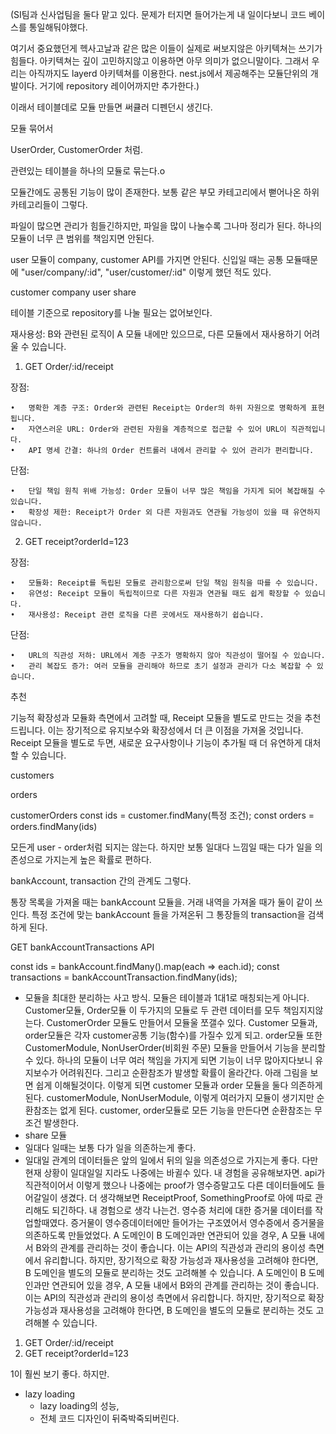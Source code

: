 (SI팀과 신사업팀을 둘다 맡고 있다. 문제가 터지면 들어가는게 내 일이다보니 코드 베이스를 통일해둬야했다. 

여기서 중요했던게 헥사고날과 같은 많은 이들이 실제로 써보지않은 아키텍쳐는 쓰기가 힘들다. 아키텍쳐는 깊이 고민하지않고 이용하면 아무 의미가 없으니말이다. 그래서 우리는 아직까지도 layerd 아키텍쳐를 이용한다. nest.js에서 제공해주는 모듈단위의 개발이다. 거기에 repository 레이어까지만 추가한다.)

이래서 테이블데로 모듈 만들면 써큘러 디펜던시 생긴다.

모듈 묶어서

UserOrder, CustomerOrder 처럼.

관련있는 테이블을 하나의 모듈로 묶는다.o

모듈간에도 공통된 기능이 많이 존재한다. 보통 같은 부모 카테고리에서 뻗어나온 하위카테고리들이 그렇다.

파일이 많으면 관리가 힘들긴하지만, 파일을 많이 나눌수록 그나마 정리가 된다. 
하나의 모듈이 너무 큰 범위를 책임지면 안된다.

user 모듈이 company, customer API를 가지면 안된다.
신입일 때는 공통 모듈때문에 "user/company/:id", "user/customer/:id" 이렇게 했던 적도 있다.

customer
company             user        share




테이블 기준으로 repository를 나눌 필요는 없어보인다.


재사용성: B와 관련된 로직이 A 모듈 내에만 있으므로, 다른 모듈에서 재사용하기 어려울 수 있습니다.

1. GET Order/:id/receipt

장점:

	•	명확한 계층 구조: Order와 관련된 Receipt는 Order의 하위 자원으로 명확하게 표현됩니다.
	•	자연스러운 URL: Order와 관련된 자원을 계층적으로 접근할 수 있어 URL이 직관적입니다.
	•	API 명세 간결: 하나의 Order 컨트롤러 내에서 관리할 수 있어 관리가 편리합니다.

단점:

	•	단일 책임 원칙 위배 가능성: Order 모듈이 너무 많은 책임을 가지게 되어 복잡해질 수 있습니다.
	•	확장성 제한: Receipt가 Order 외 다른 자원과도 연관될 가능성이 있을 때 유연하지 않습니다.

2. GET receipt?orderId=123

장점:

	•	모듈화: Receipt를 독립된 모듈로 관리함으로써 단일 책임 원칙을 따를 수 있습니다.
	•	유연성: Receipt 모듈이 독립적이므로 다른 자원과 연관될 때도 쉽게 확장할 수 있습니다.
	•	재사용성: Receipt 관련 로직을 다른 곳에서도 재사용하기 쉽습니다.

단점:

	•	URL의 직관성 저하: URL에서 계층 구조가 명확하지 않아 직관성이 떨어질 수 있습니다.
	•	관리 복잡도 증가: 여러 모듈을 관리해야 하므로 초기 설정과 관리가 다소 복잡할 수 있습니다.

추천

기능적 확장성과 모듈화 측면에서 고려할 때, Receipt 모듈을 별도로 만드는 것을 추천드립니다. 이는 장기적으로 유지보수와 확장성에서 더 큰 이점을 가져올 것입니다. Receipt 모듈을 별도로 두면, 새로운 요구사항이나 기능이 추가될 때 더 유연하게 대처할 수 있습니다.

customers

orders

customerOrders
    const ids = customer.findMany(특정 조건);
    const orders = orders.findMany(ids)

모든게 user - order처럼 되지는 않는다. 하지만 보통 일대다 느낌일 때는 다가 일을 의존성으로 가지는게 높은 확률로 편하다.

bankAccount, transaction 간의 관계도 그렇다.

통장 목록을 가져올 때는 bankAccount 모듈을.
거래 내역을 가져올 때가 둘이 같이 쓰인다. 특정 조건에 맞는 bankAccount 들을 가져온뒤 그 통장들의 transaction을 검색하게 된다.


GET bankAccountTransactions API

const ids = bankAccount.findMany().map(each => each.id);
const transactions = bankAccountTransaction.findMany(ids);



- 모듈을 최대한 분리하는 사고 방식.  모듈은 테이블과 1대1로 매칭되는게 아니다.
Customer모듈, Order모듈 이 두가지의 모듈로 두 관련 데이터를 모두 책임지지않는다. 
CustomerOrder 모듈도 만들어서 모듈울 쪼갤수 있다. Customer 모듈과, order모듈은 각자 customer공통 기능(함수)를 가질수 있게 되고. order모듈 또한 CustomerModule, NonUserOrder(비회원 주문) 모듈을 만들어서 기능을 분리할수 있다. 하나의 모듈이 너무 여러 책임을 가지게 되면 기능이 너무 많아지다보니 유지보수가 어려워진다. 그리고 순환참조가 발생할 확률이 올라간다. 아래 그림을 보면 쉽게 이해될것이다.
이렇게 되면 customer 모듈과 order 모듈을 둘다 의존하게 된다. customerModule, NonUserModule, 이렇게 여러가지 모듈이 생기지만 순환참조는 없게 된다. customer, order모듈로 모든 기능을 만든다면 순환참조는 무조건 발생한다. 
- share 모듈
- 일대다 일때는 보통 다가 일을 의존하는게 좋다.
- 일대일 관계의 데이터들은 앞의 일에서 뒤의 일을 의존성으로 가지는게 좋다. 다만 현재 상황이 일대일일 지라도 나중에는 바귈수 있다. 내 경험을 공유해보자면. api가 직관적이어서 이렇게 했으나 나중에는 proof가 영수증말고도 다른 데이터들에도 들어갈일이 생겼다.
더 생각해보면 ReceiptProof, SomethingProof로 아에 따로 관리해도 되긴하다.
내 경험으로 생각 나는건. 영수증 처리에 대한 증거물 데이터를 작업할때였다. 증거물이 영수증데이터에만 들어가는 구조였어서 영수증에서 증거물을 의존하도록 만들었었다. A 도메인이 B 도메인과만 연관되어 있을 경우, A 모듈 내에서 B와의 관계를 관리하는 것이 좋습니다. 이는 API의 직관성과 관리의 용이성 측면에서 유리합니다. 하지만, 장기적으로 확장 가능성과 재사용성을 고려해야 한다면, B 도메인을 별도의 모듈로 분리하는 것도 고려해볼 수 있습니다.
A 도메인이 B 도메인과만 연관되어 있을 경우, A 모듈 내에서 B와의 관계를 관리하는 것이 좋습니다. 이는 API의 직관성과 관리의 용이성 측면에서 유리합니다. 하지만, 장기적으로 확장 가능성과 재사용성을 고려해야 한다면, B 도메인을 별도의 모듈로 분리하는 것도 고려해볼 수 있습니다.

1. GET Order/:id/receipt
2. GET receipt?orderId=123

1이 훨씬 보기 좋다. 하지만.

- lazy loading
    - lazy loading의 성능,
    - 전체 코드 디자인이 뒤죽박죽되버린다.

